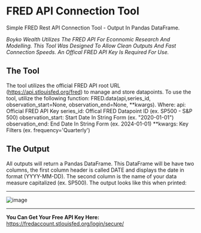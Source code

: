 # FRED API Connection Tool
Simple FRED Rest API Connection Tool - Output In Pandas DataFrame.

_Boyko Wealth Utilizes The FRED API For Econnomic Research And Modelling. This Tool Was Designed To Allow Clean Outputs And Fast Connection Speeds. An Offical FRED API Key Is Required For Use._

## The Tool
The tool utilizes the official FRED API root URL (https://api.stlouisfed.org/fred) to manage and store datapoints. To use the tool, utilize the following function: FRED.data(api,series_id, observation_start=None, observation_end=None, **kwargs).
Where:
        api: Official FRED API Key
        series_id: Offical FRED Datapoint ID (ex. SP500 - S&P 500)
        observation_start: Start Date In String Form (ex. "2020-01-01")
        observation_end: End Date In String Form (ex. 2024-01-01)
        **kwargs: Key Filters (ex. frequency='Quarterly')

## The Output
All outputs will return a Pandas DataFrame. This DataFrame will be have two columns, the first column header is called DATE and displays the date in format (YYYY-MM-DD). The second column is the name of your data measure capitalized (ex. SP500). The output looks like this when printed:

---
![image](https://github.com/user-attachments/assets/93c2a875-2fee-43c3-ae2e-3ea4e0c7579f)

---

**You Can Get Your Free API Key Here:** https://fredaccount.stlouisfed.org/login/secure/



